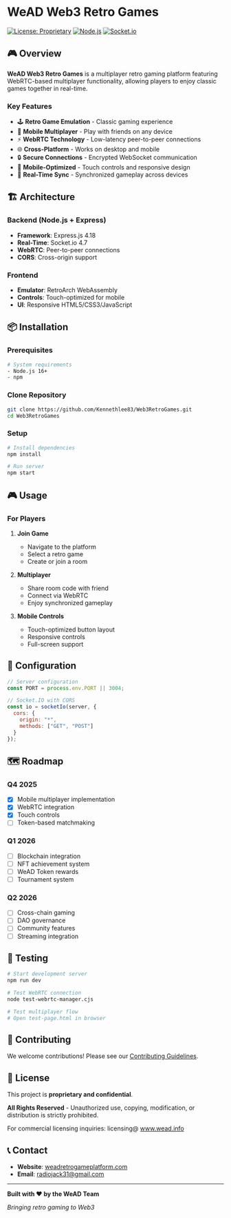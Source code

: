 # WeAD Web3 Retro Games

[![License: Proprietary](https://img.shields.io/badge/License-Proprietary-red.svg)](LICENSE)
[![Node.js](https://img.shields.io/badge/Node.js-16+-green.svg)](https://nodejs.org/)
[![Socket.io](https://img.shields.io/badge/Socket.io-4.7-black.svg)](https://socket.io/)

## 🎮 Overview

**WeAD Web3 Retro Games** is a multiplayer retro gaming platform featuring WebRTC-based multiplayer functionality, allowing players to enjoy classic games together in real-time.

### Key Features

- 🕹️ **Retro Game Emulation** - Classic gaming experience
- 👥 **Mobile Multiplayer** - Play with friends on any device
- ⚡ **WebRTC Technology** - Low-latency peer-to-peer connections
- 🌐 **Cross-Platform** - Works on desktop and mobile
- 🔒 **Secure Connections** - Encrypted WebSocket communication
- 📱 **Mobile-Optimized** - Touch controls and responsive design
- 🎯 **Real-Time Sync** - Synchronized gameplay across devices

## 🏗️ Architecture

### Backend (Node.js + Express)
- **Framework**: Express.js 4.18
- **Real-Time**: Socket.io 4.7
- **WebRTC**: Peer-to-peer connections
- **CORS**: Cross-origin support

### Frontend
- **Emulator**: RetroArch WebAssembly
- **Controls**: Touch-optimized for mobile
- **UI**: Responsive HTML5/CSS3/JavaScript

## 📦 Installation

### Prerequisites

```bash
# System requirements
- Node.js 16+
- npm
```

### Clone Repository

```bash
git clone https://github.com/Kennethlee83/Web3RetroGames.git
cd Web3RetroGames
```

### Setup

```bash
# Install dependencies
npm install

# Run server
npm start
```

## 🎮 Usage

### For Players

1. **Join Game**
   - Navigate to the platform
   - Select a retro game
   - Create or join a room

2. **Multiplayer**
   - Share room code with friend
   - Connect via WebRTC
   - Enjoy synchronized gameplay

3. **Mobile Controls**
   - Touch-optimized button layout
   - Responsive controls
   - Full-screen support

## 🔧 Configuration

```javascript
// Server configuration
const PORT = process.env.PORT || 3004;

// Socket.IO with CORS
const io = socketIo(server, {
  cors: {
    origin: "*",
    methods: ["GET", "POST"]
  }
});
```

## 🗺️ Roadmap

### Q4 2025
- [x] Mobile multiplayer implementation
- [x] WebRTC integration
- [x] Touch controls
- [ ] Token-based matchmaking

### Q1 2026
- [ ] Blockchain integration
- [ ] NFT achievement system
- [ ] WeAD Token rewards
- [ ] Tournament system

### Q2 2026
- [ ] Cross-chain gaming
- [ ] DAO governance
- [ ] Community features
- [ ] Streaming integration

## 🧪 Testing

```bash
# Start development server
npm run dev

# Test WebRTC connection
node test-webrtc-manager.cjs

# Test multiplayer flow
# Open test-page.html in browser
```

## 🤝 Contributing

We welcome contributions! Please see our [Contributing Guidelines](CONTRIBUTING.md).

## 📄 License

This project is **proprietary and confidential**. 

**All Rights Reserved** - Unauthorized use, copying, modification, or distribution is strictly prohibited.

For commercial licensing inquiries: licensing@ www.wead.info

## 📞 Contact

- **Website**: [weadretrogameplatform.com](https://weadretrogameplatform.com)
- **Email**: radiojack31@gmail.com

---

**Built with ❤️ by the WeAD Team**

*Bringing retro gaming to Web3*

